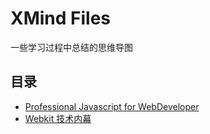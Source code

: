 # XMind Files

一些学习过程中总结的思维导图

## 目录

- [Professional Javascript for WebDeveloper](Professional-Javascript-For-Web-Developer.xmind)
- [Webkit 技术内幕](Webkit-技术内幕.xmind)

